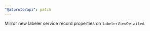 ```yaml
---
"@atproto/api": patch
---
```


Mirror new labeler service record properties on `labelerViewDetailed`.
